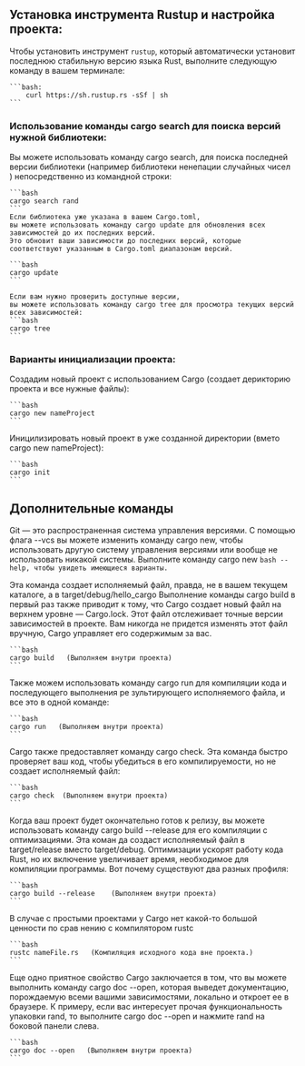 ## Установка инструмента Rustup и настройка проекта:
Чтобы установить инструмент `rustup`, который автоматически установит последнюю стабильную версию языка Rust,
выполните следующую команду в вашем терминале:

    ```bash:
        curl https://sh.rustup.rs -sSf | sh
    ```

###  Использование команды cargo search для поиска версий нужной библиотеки:
Вы можете использовать команду cargo search,
для поиска последней версии библиотеки (например библиотеки ненепации случайных чисел <rand>)
непосредственно из командной строки:

    ```bash
    cargo search rand
    ```
    Если библиотека уже указана в вашем Cargo.toml,
    вы можете использовать команду cargo update для обновления всех зависимостей до их последних версий.
    Это обновит ваши зависимости до последних версий, которые соответствуют указанным в Cargo.toml диапазонам версий.

    ```bash
    cargo update
    ```

    Если вам нужно проверить доступные версии,
    вы можете использовать команду cargo tree для просмотра текущих версий всех зависимостей:
    ```bash
    cargo tree
    ```


### Варианты инициализации проекта:
Создадим новый проект с использованием Cargo (создает дерикторию проекта и все нужные файлы):

    ```bash
    cargo new nameProject
    ```
Иницилизировать новый проект в уже созданной директории (вмето cargo new nameProject):

    ```bash
    cargo init
    ```


## Дополнительные команды
Git — это распространенная система управления версиями. С помощью флага --vcs вы
можете изменить команду cargo new, чтобы использовать другую систему управления
версиями или вообще не использовать никакой системы. Выполните команду cargo new
    ```bash
    --help, чтобы увидеть имеющиеся варианты.
    ```

Эта команда создает исполняемый файл, правда, не в вашем текущем каталоге, а в target/debug/hello_cargo
Выпол­нение команды cargo build в первый раз также приводит к тому, 
что Cargo созда­ет новый файл на верхнем уровне — Cargo.lock. Этот файл отслеживает точные
версии зависимостей в проекте.
Вам никогда не придется изменять этот файл вручную, Cargo управляет его содержимым за вас.

    ```bash
    cargo build   (Выполняем внутри проекта)
    ```

Также можем исполь­зовать команду cargo run для компиляции кода и последующего выполнения ре­
зультирующего исполняемого файла, и все это в одной команде:

    ```bash
    cargo run   (Выполняем внутри проекта)
    ```

Cargo также предоставляет команду cargo check. Эта команда быстро проверяет
ваш код, чтобы убедиться в его компилируемости, но не создает исполняемый файл:

    ```bash
    cargo check  (Выполняем внутри проекта)
    ```

Когда ваш проект будет окончательно готов к релизу, вы можете использовать
­команду cargo build --release для его компиляции с оптимизациями. Эта коман­
да создаст исполняемый файл в target/release вместо target/debug. Оптимизации
ускорят работу кода Rust, но их включение увеличивает время, необходимое для
компиляции программы. Вот почему существуют два разных профиля:

    ```bash
    cargo build --release    (Выполняем внутри проекта)
    ```

В случае с простыми проектами у Cargo нет какой-то большой ценности по срав­
нению с компилятором rustc

    ```bash
    rustc nameFile.rs   (Компиляция исходного кода вне проекта.)
    ```

Еще одно приятное свойство Cargo заключается в том, что вы можете
выполнить команду cargo doc --open, которая выведет документацию, порождаемую
всеми вашими зависимостями, локально и откроет ее в браузере. К примеру, если вас
интересует прочая функциональность упаковки rand, то выполните cargo doc --open
и нажмите rand на боковой панели слева.

    ```bash
    cargo doc --open   (Выполняем внутри проекта)
    ```

